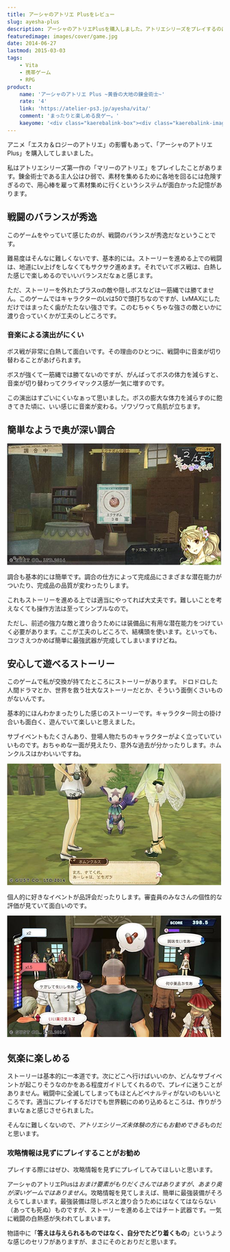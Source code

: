 ```yaml
---
title: アーシャのアトリエ Plusをレビュー
slug: ayesha-plus
description: アーシャのアトリエPlusを購入しました。アトリエシリーズをプレイするのは、マリーのアトリエ以来になります。間が開きすぎていて楽しめるか不安だったのですが、やってみると思いのほか楽しくてのめり込んでしまい、杞憂に終わりました。
featuredimage: images/cover/game.jpg
date: 2014-06-27
lastmod: 2015-03-03
tags: 
    - Vita
    - 携帯ゲーム
    - RPG
product:
    name: 'アーシャのアトリエ Plus ~黄昏の大地の錬金術士~'
    rate: '4'
    link: 'https://atelier-ps3.jp/ayesha/vita/'
    comment: 'まったりと楽しめる良ゲー。'
    kaeyome: '<div class="kaerebalink-box"><div class="kaerebalink-image"><a href="https://www.amazon.co.jp/exec/obidos/ASIN/B00HIUDVZ6/illusionspace-22/ref=nosim/" rel="nofollow" target="_blank"><img src="https://ecx.images-amazon.com/images/I/61QtbsyrXBL._SL160_.jpg" style="border: none;" /></a></div><div class="kaerebalink-info"><div class="kaerebalink-name"><a href="https://www.amazon.co.jp/exec/obidos/ASIN/B00HIUDVZ6/illusionspace-22/ref=nosim/" rel="nofollow" target="_blank">アーシャのアトリエ Plus ~黄昏の大地の錬金術士~</a><div class="kaerebalink-powered-date">posted with <a href="https://kaereba.com" rel="nofollow" target="_blank">カエレバ</a></div></div><div class="kaerebalink-detail"> ガスト 2014-03-27    </div><div class="kaerebalink-link1"><div class="shoplinkamazon"><a href="https://www.amazon.co.jp/gp/search?keywords=%83A%81%5B%83V%83%83%82%CC%83A%83g%83%8A%83G%20Plus%20%7E%89%A9%8D%A8%82%CC%91%E5%92n%82%CC%98B%8B%E0%8Fp%8Em%7E&__mk_ja_JP=%83J%83%5E%83J%83i&tag=illusionspace-22" rel="nofollow" target="_blank" title="アマゾン" >Amazonで購入</a></div><div class="shoplinkrakuten"><a href="https://hb.afl.rakuten.co.jp/hgc/0e95387f.f2aef20d.0e953880.25e412bd/?pc=http%3A%2F%2Fsearch.rakuten.co.jp%2Fsearch%2Fmall%2F%25E3%2582%25A2%25E3%2583%25BC%25E3%2582%25B7%25E3%2583%25A3%25E3%2581%25AE%25E3%2582%25A2%25E3%2583%2588%25E3%2583%25AA%25E3%2582%25A8%2520Plus%2520%257E%25E9%25BB%2584%25E6%2598%258F%25E3%2581%25AE%25E5%25A4%25A7%25E5%259C%25B0%25E3%2581%25AE%25E9%258C%25AC%25E9%2587%2591%25E8%25A1%2593%25E5%25A3%25AB%257E%2F-%2Ff.1-p.1-s.1-sf.0-st.A-v.2%3Fx%3D0%26scid%3Daf_ich_link_urltxt%26m%3Dhttp%3A%2F%2Fm.rakuten.co.jp%2F" rel="nofollow" target="_blank" title="楽天市場" >楽天市場で購入</a></div></div></div><div class="booklink-footer" style="clear: left"></div></div>'
---
```


アニメ「エスカ＆ロジーのアトリエ」の影響もあって、「アーシャのアトリエPlus」を購入してしまいました。

私はアトリエシリーズ第一作の「マリーのアトリエ」をプレイしたことがあります。錬金術士である主人公はひ弱で、素材を集めるために各地を回るには危険すぎるので、用心棒を雇って素材集めに行くというシステムが面白かった記憶があります。

## 戦闘のバランスが秀逸

このゲームをやっていて感じたのが、戦闘のバランスが秀逸だなということです。

難易度はそんなに難しくないです、基本的には。ストーリーを進める上での戦闘は、地道にLv上げをしなくてもサクサク進めます。それでいてボス戦は、白熱した感じで楽しめるのでいいバランスだなぁと感じます。

ただ、ストーリーを外れたプラスαの敵や隠しボスなどは一筋縄では勝てません。このゲームではキャラクターのLvは50で頭打ちなのですが、LvMAXにしただけではまったく歯がたたない強さです。このむちゃくちゃな強さの敵といかに渡り合っていくかが工夫のしどころです。

### 音楽による演出がにくい


ボス戦が非常に白熱して面白いです。その理由のひとつに、戦闘中に音楽が切り替わることがあげられます。

ボスが強くて一筋縄では勝てないのですが、がんばってボスの体力を減らすと、音楽が切り替わってクライマックス感が一気に増すのです。

この演出はすごいにくいなぁって思いました。ボスの膨大な体力を減らすのに飽きてきた頃に、いい感じに音楽が変わる。ゾワゾワって鳥肌が立ちます。

## 簡単なようで奥が深い調合

![アーシャのアトリエ調合](ayesha_0001_2014-06-17-141040.jpg)

調合も基本的には簡単です。調合の仕方によって完成品にさまざまな潜在能力がついたり、完成品の品質が変わったりします。

これもストーリーを進める上では適当にやってれば大丈夫です。難しいことを考えなくても操作方法は至ってシンプルなので。

ただし、前述の強力な敵と渡り合うためには装備品に有用な潜在能力をつけていく必要があります。ここが工夫のしどころで、結構頭を使います。といっても、コツさえつかめば簡単に最強武器が完成してしまいますけどね。

## 安心して遊べるストーリー

このゲームで私が交換が持てたところにストーリーがあります。
ドロドロした人間ドラマとか、世界を救う壮大なストーリーだとか、そういう面倒くさいものがないんです。

基本的にほんわかまったりした感じのストーリーです。キャラクター同士の掛け合いも面白く、遊んでいて楽しいと思えました。

サブイベントもたくさんあり、登場人物たちのキャラクターがよく立っていていいものです。おちゃめな一面が見えたり、意外な過去が分かったりします。ホムンクルスはかわいいですね。

![アーシャのアトリエ　ホムンクルス](ayesha_0002_2014-06-26-111111.jpg)

個人的に好きなイベントが品評会だったりします。審査員のみなさんの個性的な評価が見ていて面白いのです。

![アーシャのアトリエ品評会](ayesha_0000_2014-06-25-154639.jpg)

## 気楽に楽しめる

ストーリーは基本的に一本道です。次にどこへ行けばいいのか、どんなサブイベントが起こりそうなのかをある程度ガイドしてくれるので、プレイに迷うことがありません。戦闘中に全滅してしまってもほとんどペナルティがないのもいいところです。適当にプレイするだけでも世界観にのめり込めるところは、作りがうまいなぁと感じさせられました。

そんなに難しくないので、<em>アトリエシリーズ未体験の方にもお勧めできる</em>ものだと思います。

### 攻略情報は見ずにプレイすることがお勧め

プレイする際にはぜひ、攻略情報を見ずにプレイしてみてほしいと思います。

アーシャのアトリエPlusは<em>おまけ要素がもりだくさんではありますが、あまり奥が深いゲームではありません</em>。攻略情報を見てしまえば、簡単に最強装備がそろえらてしまいます。最強装備は隠しボスと渡り合うためにはなくてはならない（あっても死ぬ）ものですが、ストーリーを進める上ではチート武器です。一気に戦闘の白熱感が失われてしまいます。

物語中に「<strong>答えは与えられるものではなく、自分でたどり着くもの</strong>」というような感じのセリフがありますが、まさにそのとおりだと思います。
